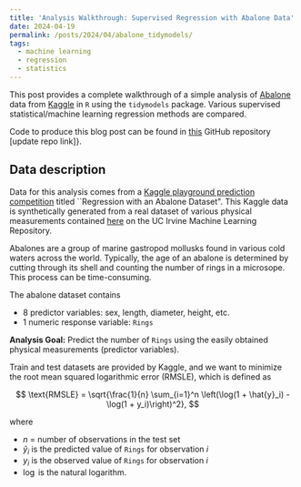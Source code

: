 ```yaml
---
title: 'Analysis Walkthrough: Supervised Regression with Abalone Data'
date: 2024-04-19
permalink: /posts/2024/04/abalone_tidymodels/
tags:
  - machine learning
  - regression
  - statistics
---
```


This post provides a complete walkthrough of a simple analysis of [Abalone](https://en.wikipedia.org/wiki/Abalone) data from [Kaggle](https://www.kaggle.com/) in `R` using the `tidymodels` package. Various supervised statistical/machine learning regression methods are compared.

Code to produce this blog post can be found in [this](https://github.com/trgrimm/t2_mewma) GitHub repository [update repo link]}.


## Data description

Data for this analysis comes from a [Kaggle playground prediction competition](https://www.kaggle.com/competitions/playground-series-s4e4/overview) titled ``Regression with an Abalone Dataset". This Kaggle data is synthetically generated from a real dataset of various physical measurements contained [here](https://archive.ics.uci.edu/dataset/1/abalone) on the UC Irvine Machine Learning Repository.

Abalones are a group of marine gastropod mollusks found in various cold waters across the world. Typically, the age of an abalone is determined by cutting through its shell and counting the number of rings in a microsope. This process can be time-consuming. 

The abalone dataset contains 

* 8 predictor variables: sex, length, diameter, height, etc.
* 1 numeric response variable: `Rings`

**Analysis Goal:** Predict the number of `Rings` using the easily obtained physical measurements (predictor variables).

Train and test datasets are provided by Kaggle, and we want to minimize the root mean squared logarithmic error (RMSLE), which is defined as

$$
\text{RMSLE} = \sqrt{\frac{1}{n} \sum_{i=1}^n \left(\log(1 + \hat{y}_i) - \log(1 + y_i)\right)^2},
$$

where

* $n$ = number of observations in the test set
* $\hat{y}_i$ is the predicted value of `Rings` for observation $i$
* $y_i$ is the observed value of `Rings` for observation $i$
* $\log$ is the natural logarithm.
